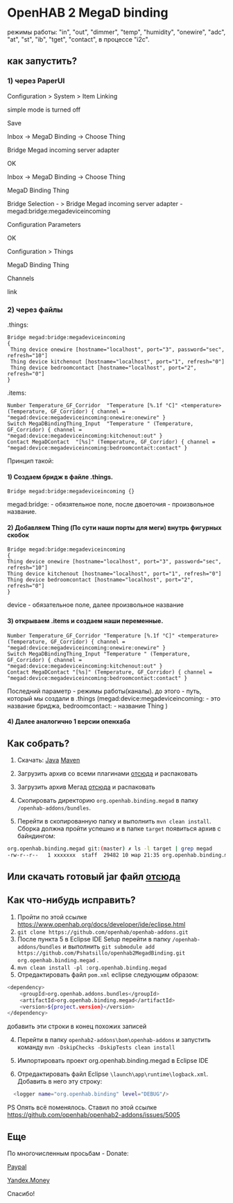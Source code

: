 
# OpenHAB 2 MegaD binding

режимы работы: "in", "out", "dimmer", "temp", "humidity", "onewire", "adc", "at", "st", "ib", "tget", "contact", в процессе "i2c".

## как запустить? 

### 1) через PaperUI

Configuration > System > Item Linking

simple mode is turned off

Save


Inbox -> MegaD Binding -> Choose Thing

Bridge Megad incoming server adapter

OK

Inbox -> MegaD Binding -> Choose Thing

MegaD Binding Thing

Bridge Selection - > Bridge Megad incoming server adapter - megad:bridge:megadeviceincoming

Configuration Parameters

OK

Configuration > Things

MegaD Binding Thing

Channels

link

### 2) через файлы

.things:

```
Bridge megad:bridge:megadeviceincoming
{
 Thing device onewire [hostname="localhost", port="3", password="sec", refresh="10"]
 Thing device kitchenout [hostname="localhost", port="1", refresh="0"]
 Thing device bedroomcontact [hostname="localhost", port="2", refresh="0"]
}
```


.items:

```
Number Temperature_GF_Corridor  "Temperature [%.1f °C]" <temperature>   (Temperature, GF_Corridor) { channel = "megad:device:megadeviceincoming:onewire:onewire" }
Switch MegaDBindingThing_Input  "Temperature " (Temperature, GF_Corridor) { channel = "megad:device:megadeviceincoming:kitchenout:out" }  
Contact MegaDContact  "[%s]" (Temperature, GF_Corridor) { channel = "megad:device:megadeviceincoming:bedroomcontact:contact" }
```


Принцип такой: 
#### 1) Создаем бридж в файле .things.

```
Bridge megad:bridge:megadeviceincoming {}
```

megad:bridge: - обязятельное поле, после двоеточия - произвольное название.

#### 2) Добавляем Thing (По сути наши порты для меги) внутрь фигурных скобок

```
Bridge megad:bridge:megadeviceincoming
{
Thing device onewire [hostname="localhost", port="3", password="sec", refresh="10"]
Thing device kitchenout [hostname="localhost", port="1", refresh="0"]
Thing device bedroomcontact [hostname="localhost", port="2", refresh="0"]
}

```

device - обязательное поле, далее произвольное название

#### 3) открываем .items и создаем наши переменные.

```
Number Temperature_GF_Corridor "Temperature [%.1f °C]" <temperature> (Temperature, GF_Corridor) { channel = "megad:device:megadeviceincoming:onewire:onewire" }
Switch MegaDBindingThing_Input "Temperature " (Temperature, GF_Corridor) { channel = "megad:device:megadeviceincoming:kitchenout:out" } 
Contact MegaDContact "[%s]" (Temperature, GF_Corridor) { channel = "megad:device:megadeviceincoming:bedroomcontact:contact" }
```

Последний параметр - режимы работы(каналы). до этого - путь, который мы создали в .things (megad:device:megadeviceincoming: - это название бриджа, bedroomcontact: - название Thing )


#### 4) Далее аналогично 1 версии опенхаба

## Как собрать?

1. Скачать: 
	[Java](https://jdk.java.net/12/)
	[Maven](https://maven.apache.org/download.cgi)

2. Загрузить архив со всеми плагинами [отсюда](https://github.com/openhab/openhab2-addons/archive/master.zip) и распаковать
3. Загрузить архив Мегад [отсюда](https://github.com/Pshatsillo/openhab2MegadBinding/archive/master.zip) и распаковать
2. Скопировать директорию `org.openhab.binding.megad` в папку `/openhab-addons/bundles`.
3. Перейти в скопированную папку и выполнить `mvn clean install`. Сборка должна пройти успешно и в папке `target` появиться архив с байндингом:

```bash
org.openhab.binding.megad git:(master) ✗ ls -l target | grep megad
-rw-r--r--   1 xxxxxxx  staff  29482 10 мар 21:35 org.openhab.binding.megad-2.5.0-SNAPSHOT.jar
```

## Или скачать готовый jar файл [отсюда](https://github.com/Pshatsillo/openhab2MegadBinding/releases)

## Как что-нибудь исправить?

1. Пройти по этой ссылке https://www.openhab.org/docs/developer/ide/eclipse.html
2. `git clone https://github.com/openhab/openhab-addons.git`
2. После пункта 5 в Eclipse IDE Setup перейти в папку `/openhab-addons/bundles` и выполнить `git submodule add  https://github.com/Pshatsillo/openhab2MegadBinding.git org.openhab.binding.megad` .
3. `mvn clean install -pl :org.openhab.binding.megad`
3. Отредактировать файл `pom.xml` eclipse следующим образом: 

```bash
<dependency>
    <groupId>org.openhab.addons.bundles</groupId>
    <artifactId>org.openhab.binding.megad</artifactId>
    <version>${project.version}</version>
</dependency> 
```

добавить эти строки в конец похожих записей

4. Перейти в папку `openhab2-addons\bom\openhab-addons` и запустить команду `mvn -DskipChecks -DskipTests clean install`

5. Импортировать проект org.openhab.binding.megad в Eclipse IDE

6. Отредактировать файл Eclipse `\launch\app\runtime\logback.xml`. Добавить в него эту строку: 

```bash
  <logger name="org.openhab.binding" level="DEBUG"/>
```

PS Опять всё поменялось. Ставил по этой ссылке https://github.com/openhab/openhab2-addons/issues/5005

## Еще

По многочисленным просьбам - Donate:

[Paypal](https://www.paypal.com/cgi-bin/webscr?cmd=_s-xclick&hosted_button_id=P38VCVDQMSMYQ) 

[Yandex.Money](https://money.yandex.ru/to/410011024847033)

Спасибо!

